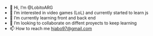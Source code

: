 - 👋 Hi, I’m @LobitoARG
- 👀 I’m interested in video games (LoL) and currently started to learn js
- 🌱 I’m currently learning front and back end
- 💞️ I’m looking to collaborate on diffent proyects to keep learning
- 📫 How to reach me hjabo97@gmail.com

<!---
LobitoARG/LobitoARG is a ✨ special ✨ repository because its `README.md` (this file) appears on your GitHub profile.
You can click the Preview link to take a look at your changes.
--->
